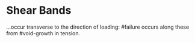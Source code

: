 # Shear Bands

...occur transverse to the direction of loading: #failure occurs along these from #void-growth in tension.